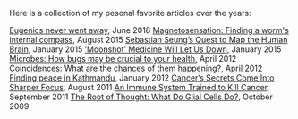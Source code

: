 Here is a collection of my pesonal favorite articles over the years:

[Eugenics never went away](https://aeon.co/essays/eugenics-today-where-eugenic-sterilisation-continues-now), June 2018
[Magnetosensation: Finding a worm's internal compass](https://elifesciences.org/articles/09666), August 2015
[Sebastian Seung’s Quest to Map the Human Brain](http://www.nytimes.com/2015/01/11/magazine/sebastian-seungs-quest-to-map-the-human-brain.html), January 2015
[‘Moonshot’ Medicine Will Let Us Down](http://www.nytimes.com/2015/01/29/opinion/moonshot-medicine-will-let-us-down.html), January 2015
[Microbes: How bugs may be crucial to your health](https://www.bbc.com/future/article/20120412-the-beasts-inside-you/4http://www.bbc.co.uk/news/magazine-15356016), April 2012
[Coincidences: What are the chances of them happening?](http://www.bbc.com/future/story/20120426-what-a-coincidence/), April 2012
[Finding peace in Kathmandu](http://www.bbc.com/travel/feature/20120116-find-peace-in-kathmandu), January 2012
[Cancer’s Secrets Come Into Sharper Focus](http://www.nytimes.com/2011/08/16/health/16cancer.html?pagewanted=all), August 2011
[An Immune System Trained to Kill Cancer](http://www.nytimes.com/2011/09/13/health/13gene.html?pagewanted=all), September 2011
[The Root of Thought: What Do Glial Cells Do?](http://www.scientificamerican.com/article/the-root-of-thought-what/), October 2009
